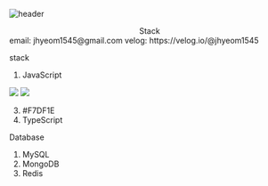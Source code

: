 ![header](https://capsule-render.vercel.app/api?type=wave&&color=auto&height=300&section=header&text=Welcome&fontSize=90)
<!---->
<div align='center'> Stack </div>
email: jhyeom1545@gmail.com
velog: https://velog.io/@jhyeom1545

stack
1. JavaScript

<img src="https://img.shields.io/badge/JavaScript-#F7DF1E?style=for-the-badge&logo=JavaScript&logoColor=white">

<img src="https://img.shields.io/badge/Python-3776AB?style=for-the-badge&logo=Python&logoColor=white">

3. #F7DF1E
4. TypeScript

Database
1. MySQL
2. MongoDB
3. Redis



